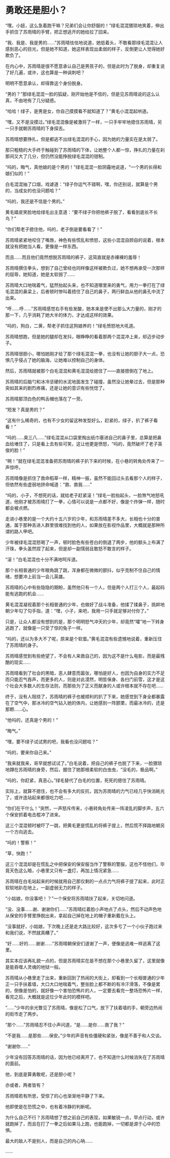 # 勇敢还是胆小？

“嘿，小妞，这么急着跑干嘛？兄弟们会让你舒服的！”绿毛混混猥琐地笑着，伸出手抓住了苏雨晴的手臂，把正想逃开的她给拉了回来。

“我、我是、我是男的……”苏雨晴怯怯地说道，她低着头，不敢看那绿毛混混让人感到恶心的目光，但是她不知道，她这样表现出柔弱的样子，反倒更让人觉得她好欺负了。

在内心中，苏雨晴是很不愿意承认自己是男孩子的，但是此时为了脱身，却重复说了好几遍，或许，这也算是一种讽刺吧？

明明不愿意承认，却得靠这个身份脱身。

“男的？”那绿毛混混一脸的狐疑，刚开始他是不信的，但是见苏雨晴说的这么认真，不由地有了几分疑惑。

“哈哈！绿子，是男是女，你自己摸摸看不就知道了？”黄毛小混混起哄道。

“嘿，又不是没摸过。”绿毛混混像是被激将了一样，一只手牢牢地摁住苏雨晴，另一只手就朝苏雨晴的下身探去。

苏雨晴想要挣扎，但是都逃不出绿毛混混的手心，因为她的力量实在是太弱了。

那只粗糙的大手终于触碰到了苏雨晴的下体，让她整个人都一惊，挣扎的力量在刹那间又大了几分，但仍然没能挣脱绿毛混混的钳制。

“吗的，晦气，真他娘的是个男的！”绿毛混混一脸阴霾地说道，“一个男的长得和娘们似的！”

白毛混混抽了口烟，戏谑道：“绿子你运气不错啊，嘿，你还别说，就算是个男的，当成女的也没问题哈？”

“吗的，我还是不信是个男的。”

黄毛嬉皮笑脸地给绿毛出主意道：“要不绿子你把他裤子脱了，看看到底长不长鸟？”

“你们帮老子摁住他，吗的，老子倒是要看看了！”

苏雨晴紧紧地咬住了嘴唇，神色有些慌乱和愤怒，这些小混混自顾自的说着，根本就没有把她当人看，更像是一样东西。

而且……而且他们竟然想脱苏雨晴的裤子，这简直就是赤裸裸的羞辱！

苏雨晴撰住拳头，想到了自己曾经也同样像这样被欺负过，她不想再承受一次那样的屈辱，她知道，她是太软弱了……

苏雨晴大口地喘着气，猛然抬起头来，也不知道哪里来的勇气，用力一拳打在了绿毛混混的鼻梁上，后者顿时惨叫着捂住了自己的鼻子，两行鲜血从他的鼻孔中流了出来。

“呼……呼……”苏雨晴感觉右手有些发酸，她本来是使不出那么大力量的，刚才的那一下，几乎消耗了她大半的体力，才达成这样的效果。

“吗的，狗白，二黄，帮老子抓住这狗娘养的！”绿毛愤怒地大吼道。

苏雨晴想跑，但是她的腿却在发抖，眼睁睁的看着那两个混混冲上来，却迈步动步子。

苏雨晴很胆小，哪怕她刚才给了那个绿毛混混一拳，也没有让她的胆子大一点，恐惧几乎侵占了她的脑海，让她难以控制自己的身体。

然后，苏雨晴就被那个白毛混混和黄毛混混给摁住了——直接摁倒在了地上。

苏雨晴的后脑勺和冰冷坚硬的水泥地面发生了碰撞，虽然没让她晕过去，但是那种突如其来的剧烈疼痛，还是让她的意识有些恍惚了。

苏雨晴那顶白色的鸭舌帽也落在了一旁。

“短发？真是男的？”

“这有什么稀奇的，也有不少女的留这种发型好么，赶紧的，绿子，扒了裤子看看！”

“吗的……臭三八……”绿毛混混从口袋里掏出纸巾塞进自己的鼻子里，总算是把鼻血给堵住了，只是看上去有些可笑，这让他更是愤怒，“吗的，竟然破坏了老子英俊的脸！”

“啊！”就在绿毛混混准备把苏雨晴的裤子扒下来的时候，在小巷的转角处传来了一声惊呼。

苏雨晴像是抓住了救命稻草一样，精神一振，虽然不能回过头去看那个人的样子，但依然有些虚弱地拼命喊道：“救、救我……”

“吗的，小子，不想死的话，就给老子赶紧滚！”绿毛一脸抬起头，一脸煞气地怒吼道，他刚才被苏雨晴打了一拳，心情可以说是一点都不好，像是个炸弹一样，随时都会被点燃。

走进小巷里的是一个大约十五六岁的少年，和苏雨晴差不多大，长相也十分的普通，属于那种丢进人群里很难找到他的人，如果放在影视作品里，大概就是那种所谓的路人甲吧。

少年被绿毛混混怒喝了一声，顿时脸色有些苍白的倒退了两步，他的额头上布满了汗珠，拳头虽然捏了起来，但是却一副懦弱且敢怒不敢言的样子。

“滚！”白毛混混也十分不满地呵斥道。

那个长相普通的少年眼角跳了跳，浑身都在微微的颤抖，似乎克制不住自己的情绪，想要冲上前当一会儿英雄。

苏雨晴的心中有些隐隐的期盼，虽然他只有一个人，但是两个人打三个人，最起码能有逃跑的机会……

黄毛混混凝视着那个长相普通的少年，也做好了战斗准备，他揉了揉鼻子，挑衅地朝少年勾了勾手指，道：“嘿，小子，来吧，我用一只手就足够对付你了。”

只是，让众人都没有想到的是，那个明明怒气冲天的少年，却竟然“嚯”地一下转身逃跑了，就像是一只受了惊的兔子一样。

“吗的，还以为多大不了呢，原来是个软蛋。”黄毛混混有些遗憾地说着，重新压住了苏雨晴的身子。

苏雨晴感觉到有些绝望了，不会有人来救自己的，因为这不是什么电影，而是最残酷的现实……

苏雨晴看到了社会的黑暗，恶人肆意而嚣张，哪怕是好人，也因为自身的实力不足而只能忍气吞声，而更多的人，则是对此漠然，明哲保身、各扫门前雪，这才是这个社会大多数人的生存法则，而那些为了正义而献身的人或许根本就不存在吧……

终于，没有人阻挠了，苏雨晴的裤子也被顺利的扒了下来，她感觉到下身全都暴露在了空气中，那冰冷的空气钻入她的体内，让她感到一阵颤栗，而最冰冷的，还是那颗……心。

“他吗的，还真是个男的！”

“晦气。”

“嘿，要不绿子试试男的吧，我看也没问题哈？”

“吗的，要来你自己来。”

“我来就我来，哥早就想试试了。”白毛说着，把自己的裤子也脱了下来，一脸猥琐地蹲在苏雨晴的身旁，然后，握住了她那根柔软的白虫虫，“没毛的，极品啊。”

“吗的，你赶紧，真恶心。”绿毛替代了白毛的位置，死死的摁住了苏雨晴。

实际上，就算不摁住，也不会有多大的反抗，因为苏雨晴的力气已经几乎快消耗光了，或许连站起来都很吃力吧……

“你们在干什么！”突然，一声怒斥传来，小巷转角处传来一阵凌乱的脚步声，五六个保安抓着电击棍冲了进来。

这三个混混顿时被吓了一跳，把黄毛更是慌乱的将裤子提上，然后慌不择路地朝另一个方向逃去。

“吗的！警察！”

“草，快跑！”

这三个混混却是在慌乱之中把保安的保安服当作了警察的警服，这也不怪他们，毕竟天色这么暗，小巷里又只有一盏灯，再加上情况紧急……

苏雨晴在白毛站起来的时候就用自己那仅剩的一点点力气将裤子提了起来，此时正软软地趴在地上，一副虚弱无力的样子。

“小姑娘，你没事吧！？”一个保安将苏雨晴扶了起来，关切地问道。

“没、没事……谢、谢谢你们……”苏雨晴红着脸小声地点了点头，然后不动声色地从保安的手臂里挣脱出来，拿起自己掉在地上的帽子重新戴在头上。

“没事就好，小姑娘，下次晚上还是走大路比较好，这次多亏了一个小伙子跑过来和我们说，不然就真糟了。”

“好……好的……谢谢……”苏雨晴朝保安们道谢了一声，便像是逃难一样逃离了这里。

其实本应该再礼貌一点的，但是苏雨晴实在是不想在那个小巷里久留了，这里就像是能吞噬人灵魂的地狱一般。

苏雨晴从小巷里走了出来，重新回到了热闹的大街上，却看到一个长相普通的少年正一只手扶着墙，大口大口地喘着气，整张脸上都不断的有冷汗滑落，不像是累的，倒像是怕的，就好像一个害怕恐怖片的人，一定要去看完一整场恐怖片一样，看完之后，大概就是这位少年此时的模样吧。

“……”少年的余光瞥见了苏雨晴，像是松了口气，放下了扶着墙的手，朝旁边热闹的街市走了两步。

“那个……”苏雨晴忍不住小声问道，“是……是你……救了我？”

“不是我……是那些……保安。”少年的声音有些僵硬和紧张，像是不善于和人交谈。

“谢谢你……”

少年没有回答苏雨晴的话，因为他已经离开了，也不知道什么时候消失在了苏雨晴的面前。

他，到底是算勇敢呢，还是胆小呢？

亦或者，两者皆有？

苏雨晴若有所思，受惊了的心也渐渐地平静了下来。

他即使是在恐慌之中，也有着冷静的判断呢。

为什么自己不行？苏雨晴想了想之前自己的表现，如果敏锐一点，早点行动，或许就跑掉了，而且在打了一拳之后如果马上跑，也能跑掉，一切都是源于心中的恐惧。

最大的敌人不是别人，而是自己的内心呐……

……

